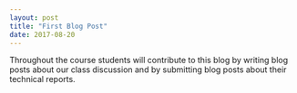 ```yaml
---
layout: post
title: "First Blog Post"
date: 2017-08-20
---
```


Throughout the course students will contribute to this blog by writing blog posts about our class discussion and by submitting blog posts about their technical reports.
